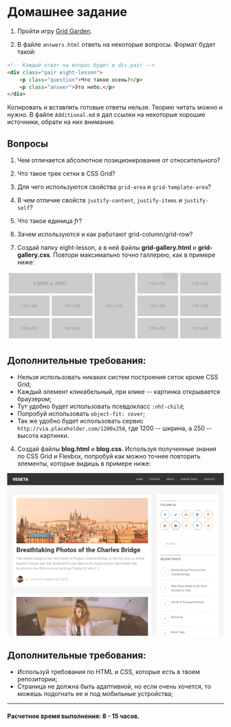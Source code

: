 # Домашнее задание

1. Пройти игру [Grid Garden](https://cssgridgarden.com/#ru).

2. В файле `answers.html` ответь на некоторые вопросы. Формат будет такой:

```html
<!-- Каждый ответ на вопрос будет в div.pair -->
<div class="pair eight-lesson">
    <p class="question">Что такое осень?</p>
    <p class="answer">Это небо.</p>
</div>
``` 

Копировать и вставлять готовые ответы нельзя. Теорию читать можно и нужно. В файле `Additional.md` я дал ссылки на некоторые хорошие источники, обрати на них внимание.

## Вопросы

1. Чем отличается абсолютное позиционирование от относительного?
2. Что такое трек сетки в CSS Grid?
3. Для чего используются свойства `grid-area` и `grid-template-area`?
4. В чем отличие свойств `justify-content`, `justify-items` и `justify-self`?
5. Что такое единица _fr_?
6. Зачем используются и как работают grid-column/grid-row?

3. Создай папку eight-lesson, а в ней файлы __grid-gallery.html__ и __grid-gallery.css__. Повтори максимально точно галлерею, как в примере ниже:

![](example.png)

## Дополнительные требования:

* Нельзя использовать никаких систем построения сеток кроме CSS Grid;
* Каждый элемент кликабельный, при клике -- картинка открывается браузером;
* Тут удобно будет использовать псевдокласс `:nht-child`;
* Попробуй использовать `object-fit: cover`;
* Так же удобно будет использовать сервис `http://via.placeholder.com/1200x250`, где 1200 -- ширина, а 250 -- высота картинки.

4. Создай файлы __blog.html__ и __blog.css__. Используя полученные знания по CSS Grid и Flexbox, попробуй как можно точнее повторить элементы, которые видишь в примере ниже:

![](blog.png)

## Дополнительные требования:

* Используй требования по HTML и CSS, которые есть в твоем репозитории;
* Страница не должна быть адаптивной, но если очень хочется, то можешь подогнать ее и под мобильные устройства;

---

#### Расчетное время выполнения: 8 - 15 часов.